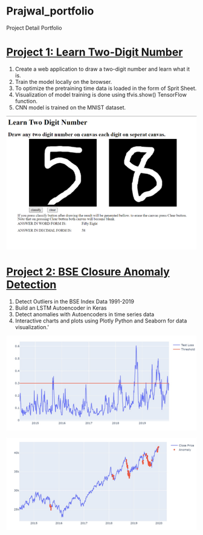 # Prajwal_portfolio
Project Detail Portfolio

# [Project 1: Learn Two-Digit Number](https://github.com/patilprajwal/Two_digit_number.github.io)
1. Create a web application to draw a two-digit number and learn what it is. 
2. Train the model locally on the browser.
3. To optimize the pretraining time data is loaded in the form of Sprit Sheet.
4. Visualization of model training is done using tfvis.show() TensorFlow function.
5. CNN model is trained on the MNIST dataset.

![](/Images/Two_digit.png)


# [Project 2: BSE Closure Anomaly Detection](https://github.com/patilprajwal/BSE-closure-anomaly-detection)
1. Detect Outliers in the BSE Index Data 1991-2019
2. Build an LSTM Autoencoder in Keras
2. Detect anomalies with Autoencoders in time series data
3. Interactive charts and plots using Plotly Python and Seaborn for data visualization.'

![](/Images/outlier%201.jpg)

![](/Images/outlier.jpg)

